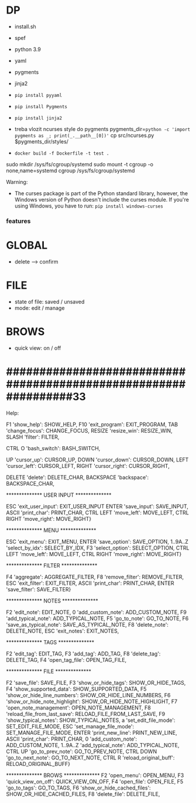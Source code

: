 # DP

* install.sh
* spef


* python 3.9
* yaml
* pygments
* jinja2



* `pip install pyyaml`
* `pip install Pygments`
* `pip install jinja2`

* treba vlozit ncurses style do pygments
pygments_dir=`python -c 'import pygments as _; print(_.__path__[0])'`
cp src/ncurses.py $pygments_dir/styles/





* `docker build -f Dockerfile -t test .`

sudo mkdir /sys/fs/cgroup/systemd
sudo mount -t cgroup -o none,name=systemd cgroup /sys/fs/cgroup/systemd


Warning:
* The curses package is part of the Python standard library, however, the Windows version of Python doesn't include the curses module. If you're using Windows, you have to run: `pip install windows-curses`


### features
# GLOBAL
* delete --> confirm
# FILE
* state of file: saved / unsaved
* mode: edit / manage
# BROWS
* quick view: on / off





# ################################################################33
Help:


F1          'show_help': SHOW_HELP,
F10         'exit_program': EXIT_PROGRAM,
TAB         'change_focus': CHANGE_FOCUS,
RESIZE      'resize_win': RESIZE_WIN,
SLASH   'filter': FILTER,

CTRL O      'bash_switch': BASH_SWITCH,

UP          'cursor_up': CURSOR_UP,
DOWN        'cursor_down': CURSOR_DOWN,
LEFT        'cursor_left': CURSOR_LEFT,
RIGHT       'cursor_right': CURSOR_RIGHT,

DELETE      'delete': DELETE_CHAR,
BACKSPACE   'backspace': BACKSPACE_CHAR,

************** USER INPUT **************

ESC         'exit_user_input': EXIT_USER_INPUT
ENTER       'save_input': SAVE_INPUT,
ASCII       'print_char': PRINT_CHAR,
CTRL LEFT   'move_left': MOVE_LEFT,
CTRL RIGHT  'move_right': MOVE_RIGHT}

************** MENU **************

ESC         'exit_menu': EXIT_MENU,
ENTER       'save_option': SAVE_OPTION,
1..9A..Z    'select_by_idx': SELECT_BY_IDX,
F3          'select_option': SELECT_OPTION,
CTRL LEFT   'move_left': MOVE_LEFT,
CTRL RIGHT  'move_right': MOVE_RIGHT}


************** FILTER **************

F4          'aggregate': AGGREGATE_FILTER,
F8          'remove_filter': REMOVE_FILTER,
ESC         'exit_filter': EXIT_FILTER,
ASCII       'print_char': PRINT_CHAR,
ENTER       'save_filter': SAVE_FILTER}

************** NOTES **************

F2          'edit_note': EDIT_NOTE,
0           'add_custom_note': ADD_CUSTOM_NOTE,
F9          'add_typical_note': ADD_TYPICAL_NOTE,
F5          'go_to_note': GO_TO_NOTE,
F6          'save_as_typical_note': SAVE_AS_TYPICAL_NOTE,
F8          'delete_note': DELETE_NOTE,
ESC         'exit_notes': EXIT_NOTES,

************** TAGS **************

F2          'edit_tag': EDIT_TAG,
F3          'add_tag': ADD_TAG,
F8          'delete_tag': DELETE_TAG,
F4          'open_tag_file': OPEN_TAG_FILE,

************** FILE **************
 
F2          'save_file': SAVE_FILE,
F3          'show_or_hide_tags': SHOW_OR_HIDE_TAGS,
F4          'show_supported_data': SHOW_SUPPORTED_DATA,
F5          'show_or_hide_line_numbers': SHOW_OR_HIDE_LINE_NUMBERS,
F6          'show_or_hide_note_highlight': SHOW_OR_HIDE_NOTE_HIGHLIGHT,
F7          'open_note_management': OPEN_NOTE_MANAGEMENT,
F8          'reload_file_from_last_save': RELOAD_FILE_FROM_LAST_SAVE,
F9          'show_typical_notes': SHOW_TYPICAL_NOTES,
a           'set_edit_file_mode': SET_EDIT_FILE_MODE,
ESC         'set_manage_file_mode': SET_MANAGE_FILE_MODE,
ENTER       'print_new_line': PRINT_NEW_LINE,
ASCII       'print_char': PRINT_CHAR,
0           'add_custom_note': ADD_CUSTOM_NOTE,
1..9A..Z    'add_typical_note': ADD_TYPICAL_NOTE,
CTRL UP     'go_to_prev_note': GO_TO_PREV_NOTE,
CTRL DOWN   'go_to_next_note': GO_TO_NEXT_NOTE,
CTRL R      'reload_original_buff': RELOAD_ORIGINAL_BUFF}


************** BROWS **************
F2          'open_menu': OPEN_MENU,
F3          'quick_view_on_off': QUICK_VIEW_ON_OFF,
F4          'open_file': OPEN_FILE,
F5          'go_to_tags': GO_TO_TAGS,
F6          'show_or_hide_cached_files': SHOW_OR_HIDE_CACHED_FILES,
F8          'delete_file': DELETE_FILE,


